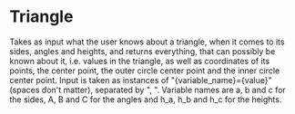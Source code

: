 # Triangle
Takes as input what the user knows about a triangle, when it comes to its sides, angles and heights, and returns everything, that can possibly be known about it, i.e. values in the triangle, as well as coordinates of its points, the center point, the outer circle center point and the inner circle center point.
Input is taken as instances of "{variable_name}={value}" (spaces don't matter), separated by ", ". Variable names are a, b and c for the sides, A, B and C for the angles and h_a, h_b and h_c for the heights.
